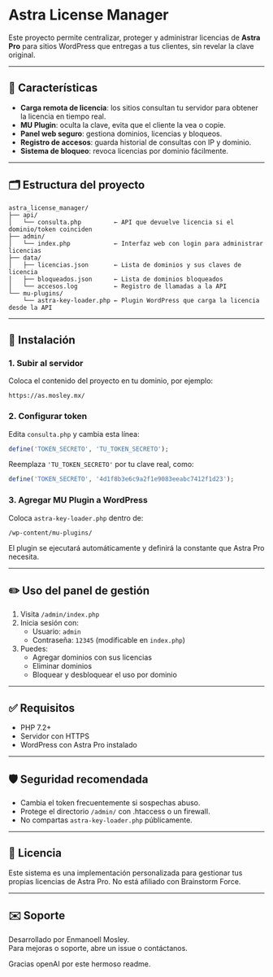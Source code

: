 # Astra License Manager

Este proyecto permite centralizar, proteger y administrar licencias de **Astra Pro** para sitios WordPress que entregas a tus clientes, sin revelar la clave original.

---

## 🔐 Características

- **Carga remota de licencia**: los sitios consultan tu servidor para obtener la licencia en tiempo real.
- **MU Plugin**: oculta la clave, evita que el cliente la vea o copie.
- **Panel web seguro**: gestiona dominios, licencias y bloqueos.
- **Registro de accesos**: guarda historial de consultas con IP y dominio.
- **Sistema de bloqueo**: revoca licencias por dominio fácilmente.

---

## 🗂️ Estructura del proyecto

```
astra_license_manager/
├── api/
│   └── consulta.php         ← API que devuelve licencia si el dominio/token coinciden
├── admin/
│   └── index.php            ← Interfaz web con login para administrar licencias
├── data/
│   ├── licencias.json       ← Lista de dominios y sus claves de licencia
│   ├── bloqueados.json      ← Lista de dominios bloqueados
│   └── accesos.log          ← Registro de llamadas a la API
└── mu-plugins/
    └── astra-key-loader.php ← Plugin WordPress que carga la licencia desde la API
```

---

## 🚀 Instalación

### 1. Subir al servidor

Coloca el contenido del proyecto en tu dominio, por ejemplo:

```
https://as.mosley.mx/
```

### 2. Configurar token

Edita `consulta.php` y cambia esta línea:

```php
define('TOKEN_SECRETO', 'TU_TOKEN_SECRETO');
```

Reemplaza `'TU_TOKEN_SECRETO'` por tu clave real, como:

```php
define('TOKEN_SECRETO', '4d1f8b3e6c9a2f1e9083eeabc7412f1d23');
```

### 3. Agregar MU Plugin a WordPress

Coloca `astra-key-loader.php` dentro de:

```
/wp-content/mu-plugins/
```

El plugin se ejecutará automáticamente y definirá la constante que Astra Pro necesita.

---

## ✏️ Uso del panel de gestión

1. Visita `/admin/index.php`
2. Inicia sesión con:
   - Usuario: `admin`
   - Contraseña: `12345` (modificable en `index.php`)
3. Puedes:
   - Agregar dominios con sus licencias
   - Eliminar dominios
   - Bloquear y desbloquear el uso por dominio

---

## ✅ Requisitos

- PHP 7.2+
- Servidor con HTTPS
- WordPress con Astra Pro instalado

---

## 🛡️ Seguridad recomendada

- Cambia el token frecuentemente si sospechas abuso.
- Protege el directorio `/admin/` con .htaccess o un firewall.
- No compartas `astra-key-loader.php` públicamente.

---

## 📄 Licencia

Este sistema es una implementación personalizada para gestionar tus propias licencias de Astra Pro. No está afiliado con Brainstorm Force.

---

## ✉️ Soporte

Desarrollado por Enmanoell Mosley.  
Para mejoras o soporte, abre un issue o contáctanos.

Gracias openAI por este hermoso readme. 
